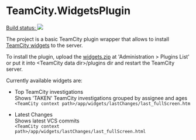 TeamCity.WidgetsPlugin 
=============================

[Build status: ](https://teamcity.jetbrains.com/viewType.html?buildTypeId=TeamCityPluginsByJetBrains_Widgets_TeamCityWidgetsPlugin)![](http://teamcity.jetbrains.com/app/rest/builds/buildType:TeamCityPluginsByJetBrains_Widgets_TeamCityWidgetsPlugin/statusIcon)

The project is a basic TeamCity plugin wrapper that allows to install [TeamCity widgets](https://github.com/JetBrains/TeamCity.Widgets) to the server.

To install the plugin, upload the
[widgets.zip](https://teamcity.jetbrains.com/viewLog.html?buildId=415322&buildTypeId=TeamCityPluginsByJetBrains_Widgets_TeamCityWidgetsPlugin&tab=artifacts)
at 'Administration > Plugins List' or put it into &lt;TeamCity data
dir>/plugins dir and restart the TeamCity server.

Currently available widgets are:

* Top TeamCity investigations  
  Shows 'TAKEN' TeamCity investigations grouped by assignee and ages  
  ``<TeamCity context path>/app/widgets/lastChanges/last_fullScreen.htm``

* Latest Changes   
  Shows latest VCS commits  
  ``<TeamCity context path>/app/widgets/lastChanges/last_fullScreen.html``  
